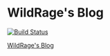 # WildRage's Blog
[![Build Status](https://travis-ci.org/Nekomio/Blog.svg?branch=master)](https://travis-ci.org/Nekomio/Blog)

[WildRage's Blog](https://blog.wildrage.xyz)  

